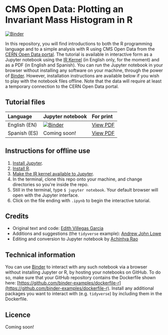 # CMS Open Data: Plotting an Invariant Mass Histogram in R

[![Binder](https://mybinder.org/badge.svg)](https://mybinder.org/v2/gh/cms-opendata-education/cms-rmaterial-multiple-languages/master)

In this repository, you will find introductions to both the R programming language and to a simple analysis with R using CMS Open Data from the [CERN Open Data portal](http://opendata.cern.ch).
The tutorial is available in interactive form as a Jupyter notebook using the [IR Kernel](https:/irkernel.github.io) (in English only, for the moment) and as a PDF (in English and Spanish).
You can run the Jupyter notebook in your browser without installing any software on your machine, through the power of [Binder](https://mybinder.org).
However, installation instructions are available below if you wish to play with the notebook files offline.
Note that the data will require at least a temporary connection to the CERN Open Data portal.

## Tutorial files

|Language|Jupyter notebook|For print|
|:--|:--|:--|
|English (EN)|[![Binder](https://mybinder.org/badge.svg)](https://mybinder.org/v2/gh/cms-opendata-education/cms-rmaterial-multiple-languages/master?filepath=EN-R-tutorial.ipynb)|[View PDF](https://github.com/cms-opendata-education/cms-rmaterial-multiple-languages/blob/master/EN-R-tutorial.pdf)|
|Spanish (ES)|Coming soon!|[View PDF](https://github.com/cms-opendata-education/cms-rmaterial-multiple-languages/blob/master/ES-R-Tutorial.pdf)

## Instructions for offline use

1. [Install Jupyter](https://jupyter.org/install.html).
1. [Install R](https://www.r-project.org/).
1. [Make the IR kernel available to Jupyter](https://irkernel.github.io/installation/).
1. In the terminal, clone this repo onto your machine, and change directories so you're inside the repo.
1. Still in the terminal, type `$ jupyter notebook`. Your default browser will open with the Jupyter interface.
1. Click on the file ending with `.ipynb` to begin the interactive tutorial.

## Credits

- Original text and code: [Edith Villegas Garcia](https://github.com/edithvillegas)
- Additions and suggestions (the `tidyverse` example): [Andrew John Lowe](https://github.com/andrewjohnlowe)
- Editing and conversion to Jupyter notebook by [Achintya Rao](https://github.com/RaoOfPhysics)

## Technical information

You can use [Binder](https://mybinder.org) to interact with any such notebook via a browser without installing Jupyter or R, by hosting your notebooks on GitHub.
To do so, make sure that your GitHub repository contains the Dockerfile shown here: [https://github.com/binder-examples/dockerfile-r](https://github.com/binder-examples/dockerfile-r).
Install any additional packages you want to interact with (e.g. `tidyverse`) by including them in the Dockerfile.

## Licence

Coming soon!
